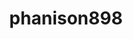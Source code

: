 ---
title: phanison898
github: https://github.com/phanison898
mode: dark
transition: 1s
score: 81.1
archetype:
- Cool Banner
- Little Bit of Everything
- Stats and Metrics
---